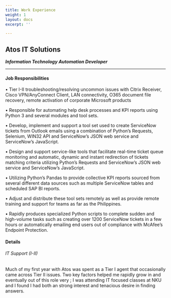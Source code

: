 ```yaml
---
title: Work Experience
weight: 1
layout: docs
excerpt: ''

---
```

## Atos IT Solutions

**_Information Technology Automation Developer_**

<hr>

#### Job Responsibilities

• Tier I-II troubleshooting/resolving uncommon issues with Citrix Receiver, Cisco VPN/AnyConnect Client, LAN connectivity, O365 document file recovery, remote activation of corporate Microsoft products

• Responsible for automating help desk processes and KPI reports using Python 3 and several modules and tool sets.

• Develop, implement and support a tool set used to create ServiceNow tickets from Outlook emails using a combination of Python’s Requests, Selenium, WIN32 API and ServiceNow’s JSON web service and ServiceNow’s JavaScript.

• Design and support service-like tools that facilitate real-time ticket queue monitoring and automatic, dynamic and instant redirection of tickets matching criteria utilizing Python’s Requests and ServiceNow’s JSON web service and ServiceNow’s JavaScript.

• Utilizing Python’s Pandas to provide collective KPI reports sourced from several different data sources such as multiple ServiceNow tables and scheduled SAP BI reports. 

• Adjust and distribute these tool sets remotely as well as provide remote training and support for teams as far as the Philippines. 

• Rapidly produces specialized Python scripts to complete sudden and high-volume tasks such as creating over 1200 ServiceNow tickets in a few hours or automatically emailing end users out of compliance with McAfee’s Endpoint Protection.

#### Details

###### IT Support (I-II)

Much of my first year with Atos was spent as a Tier I agent that occasionally came across Tier II issues. Two key factors helped me rapidly grow in and eventually out of this role very ; I was attending IT focused classes at NKU and I found I had both an strong interest and tenacious desire in finding answers. 